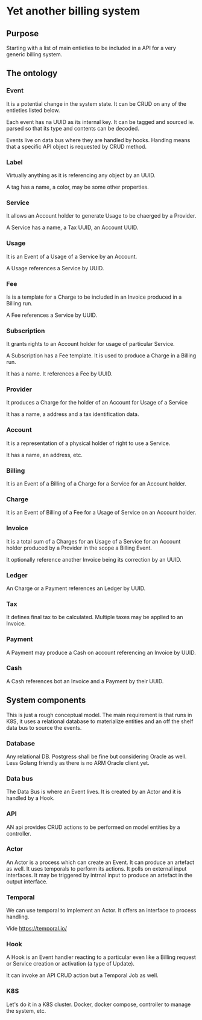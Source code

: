 # Yet another billing system

## Purpose

Starting with a list of main entieties to be included in a API for a very generic
billing system.

## The ontology

### Event

It is a potential change in the system state. It can be CRUD on any of the entieties
listed below.

Each event has na UUID as its internal key. It can be tagged and sourced ie. parsed
so that its type and contents can be decoded.

Events live on data bus where they are handled by hooks. Handlng means that a specific
API object is requested by CRUD method.

### Label

Virtually anything as it is referencing any object by an UUID.

A tag has a name, a color, may be some other properties.

### Service

It allows an Account holder to generate Usage to be chaerged by a Provider.

A Service has a name, a Tax UUID, an Account UUID.

### Usage

It is an Event of a Usage of a Service by an Account.

A Usage references a Service by UUID.

### Fee

Is is a template for a Charge to be included in an Invoice produced in a Billing run.

A Fee references a Service by UUID.

### Subscription

It grants rights to an Account holder for usage of particular Service.

A Subscription has a Fee template. It is used to produce a Charge in a Billing run.

It has a name. It references a Fee by UUID.

### Provider

It produces a Charge for the holder of an Account for Usage of a Service

It has a name, a address and a tax identification data.

### Account

It is a representation of a physical holder of right to use a Service.

It has a name, an address, etc.

### Billing

It is an Event of a Billing of a Charge for a Service for an Account holder.

### Charge

It is an Event of Billing of a Fee for a Usage of Service on an Account holder.

### Invoice

It is a total sum of a Charges for an Usage of a Service for an Account holder produced by a Provider
in the scope a Billing Event.

It optionally reference another Invoice being its correction by an UUID.

### Ledger

An Charge or a Payment references an Ledger by UUID.

### Tax

It defines final tax to be calculated. Multiple taxes may be applied to an Invoice.

### Payment

A Payment may produce a Cash on account referencing an Invoice by UUID.

### Cash

A Cash references bot an Invoice and a Payment by their UUID.

## System components

This is just a rough conceptual model. The main requirement is that runs in K8S, it uses
a relational database to materialize entities and an off the shelf data bus
to source the events.

### Database

Any relational DB. Postgress shall be fine but considering Oracle as well. Less Golang
friendly as there is no ARM Oracle client yet.

### Data bus

The Data Bus is where an Event lives. It is created by an Actor and it is handled by a Hook.

### API

AN api provides CRUD actions to be performed on model entities by a controller.

### Actor

An Actor is a process which can create an Event. It can produce an artefact as well.
It uses temporals to perform its actions. It polls on external input interfaces.
It may be triggered by intrnal input to produce an artefact in the output interface.

### Temporal

We can use temporal to implement an Actor. It offers an interface to process
handling.

Vide https://temporal.io/

### Hook

A Hook is an Event handler reacting to a particular even like a Billing request or Service
creation or activation (a type of Update).

It can invoke an API CRUD action but a Temporal Job as well.

### K8S

Let's do it in a K8S cluster. Docker, docker compose, controller to manage the system, etc.

